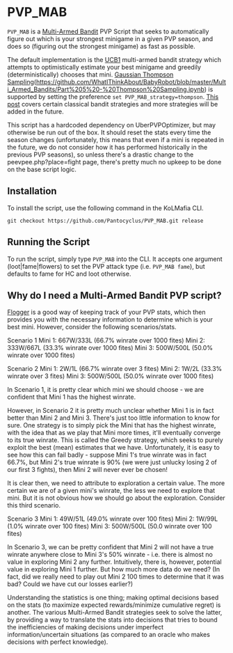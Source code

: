 # PVP_MAB

`PVP_MAB` is a [Multi-Armed Bandit](https://en.wikipedia.org/wiki/Multi-armed_bandit) PVP Script that seeks to automatically figure out which is your strongest minigame in a given PVP season, and does so (figuring out the strongest minigame) as fast as possible.

The default implementation is the [UCB1](https://jeremykun.com/2013/10/28/optimism-in-the-face-of-uncertainty-the-ucb1-algorithm/) multi-armed bandit strategy which attempts to optimistically estimate your best minigame and greedily (deterministically) chooses that mini. [Gaussian Thompson Sampling](https://towardsdatascience.com/thompson-sampling-fc28817eacb8)(https://github.com/WhatIThinkAbout/BabyRobot/blob/master/Multi_Armed_Bandits/Part%205%20-%20Thompson%20Sampling.ipynb) is supported by setting the preference `set PVP_MAB_strategy=thompson`. [This post](https://lilianweng.github.io/posts/2018-01-23-multi-armed-bandit/) covers certain classical bandit strategies and more strategies will be added in the future.

This script has a hardcoded dependency on UberPVPOptimizer, but may otherwise be run out of the box. It should reset the stats every time the season changes (unfortunately, this means that even if a mini is repeated in the future, we do not consider how it has performed historically in the previous PVP seasons), so unless there's a drastic change to the peevpee.php?place=fight page, there's pretty much no upkeep to be done on the base script logic.

## Installation

To install the script, use the following command in the KoLMafia CLI.

```text
git checkout https://github.com/Pantocyclus/PVP_MAB.git release
```

## Running the Script

To run the script, simply type `PVP_MAB` into the CLI. It accepts one argument (loot|fame|flowers) to set the PVP attack type (i.e. `PVP_MAB fame`), but defaults to fame for HC and loot otherwise.

## Why do I need a Multi-Armed Bandit PVP script?

[Flogger](https://github.com/DamianDominoDavis/kol-flogger) is a good way of keeping track of your PVP stats, which then provides you with the necessary information to determine which is your best mini. However, consider the following scenarios/stats.

Scenario 1
Mini 1: 667W/333L (66.7% winrate over 1000 fites)
Mini 2: 333W/667L (33.3% winrate over 1000 fites)
Mini 3: 500W/500L (50.0% winrate over 1000 fites)

Scenario 2
Mini 1: 2W/1L (66.7% winrate over 3 fites)
Mini 2: 1W/2L (33.3% winrate over 3 fites)
Mini 3: 500W/500L (50.0% winrate over 1000 fites)

In Scenario 1, it is pretty clear which mini we should choose - we are confident that Mini 1 has the highest winrate.

However, in Scenario 2 it is pretty much unclear whether Mini 1 is in fact better than Mini 2 and Mini 3. There's just too little information to know for sure. One strategy is to simply pick the Mini that has the highest winrate, with the idea that as we play that Mini more times, it'll eventually converge to its true winrate. This is called the Greedy strategy, which seeks to purely exploit the best (mean) estimates that we have. Unfortunately, it is easy to see how this can fail badly - suppose Mini 1's true winrate was in fact 66.7%, but Mini 2's true winrate is 90% (we were just unlucky losing 2 of our first 3 fights), then Mini 2 will never ever be chosen!

It is clear then, we need to attribute to exploration a certain value. The more certain we are of a given mini's winrate, the less we need to explore that mini. But it is not obvious how we should go about the exploration. Consider this third scenario.

Scenario 3
Mini 1: 49W/51L (49.0% winrate over 100 fites)
Mini 2: 1W/99L (1.0% winrate over 100 fites)
Mini 3: 500W/500L (50.0 winrate over 100 fites)

In Scenario 3, we can be pretty confident that Mini 2 will not have a true winrate anywhere close to Mini 3's 50% winrate - i.e. there is almost no value in exploring Mini 2 any further. Intuitively, there is, however, potential value in exploring Mini 1 further. But how much more data do we need? (In fact, did we really need to play out Mini 2 100 times to determine that it was bad? Could we have cut our losses earlier?)

Understanding the statistics is one thing; making optimal decisions based on the stats (to maximize expected rewards/minimize cumulative regret) is another. The various Multi-Armed Bandit strategies seek to solve the latter, by providing a way to translate the stats into decisions that tries to bound the inefficiencies of making decisions under imperfect information/uncertain situations (as compared to an oracle who makes decisions with perfect knowledge).
